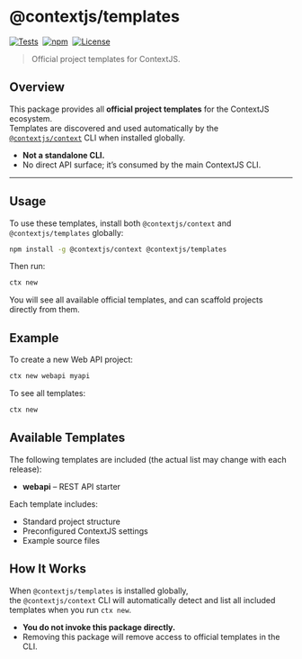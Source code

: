 # @contextjs/templates

[![Tests](https://github.com/contextjs/context/actions/workflows/tests.yaml/badge.svg?branch=main)](https://github.com/contextjs/context/actions/workflows/tests.yaml)&nbsp;
[![npm](https://badgen.net/npm/v/@contextjs/templates?cache=300)](https://www.npmjs.com/package/@contextjs/templates)&nbsp;
[![License](https://badgen.net/static/license/MIT)](https://github.com/contextjs/context/blob/main/LICENSE)

> Official project templates for ContextJS.

## Overview

This package provides all **official project templates** for the ContextJS ecosystem.  
Templates are discovered and used automatically by the [`@contextjs/context`](https://www.npmjs.com/package/@contextjs/context) CLI when installed globally.

- **Not a standalone CLI.**
- No direct API surface; it’s consumed by the main ContextJS CLI.

---

## Usage

To use these templates, install both `@contextjs/context` and `@contextjs/templates` globally:

```bash
npm install -g @contextjs/context @contextjs/templates
```

Then run:

```bash
ctx new
```

You will see all available official templates, and can scaffold projects directly from them.

## Example

To create a new Web API project:

```bash
ctx new webapi myapi
```

To see all templates:

```bash
ctx new
```

## Available Templates

The following templates are included (the actual list may change with each release):

- **webapi** – REST API starter

Each template includes:
- Standard project structure
- Preconfigured ContextJS settings
- Example source files

## How It Works

When `@contextjs/templates` is installed globally,  
the `@contextjs/context` CLI will automatically detect and list all included templates when you run `ctx new`.

- **You do not invoke this package directly.**
- Removing this package will remove access to official templates in the CLI.